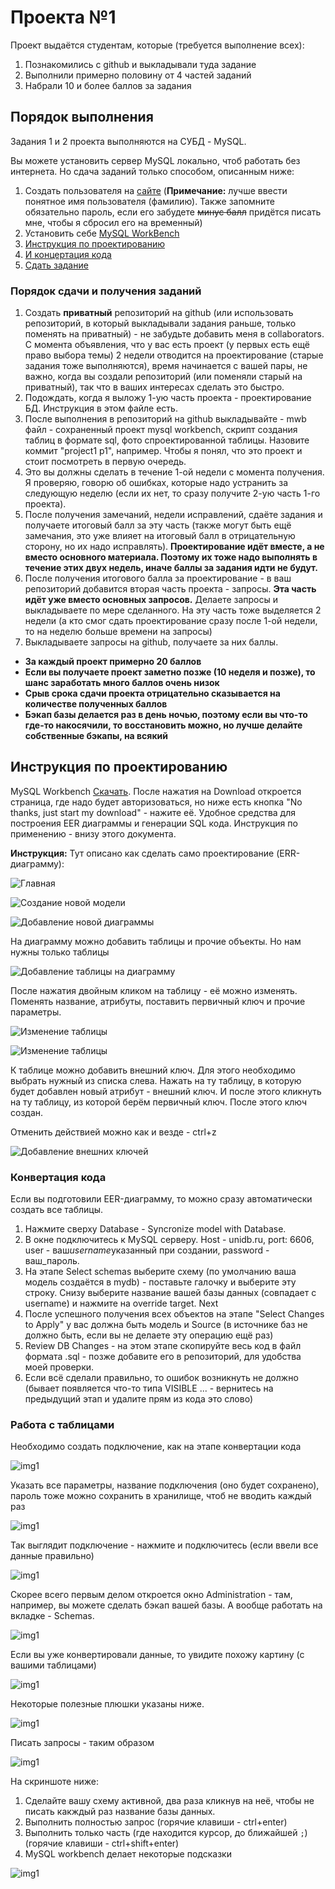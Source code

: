 # Проекта №1

Проект выдаётся студентам, которые (требуется выполнение всех):

1. Познакомились с github и выкладывали туда задание
2. Выполнили примерно половину от 4 частей заданий
3. Набрали 10 и более баллов за задания

## Порядок выполнения

Задания 1 и 2 проекта выполняются на СУБД - MySQL.

Вы можете установить сервер MySQL локально, чтоб работать без интернета. Но сдача заданий только способом, описанным ниже:

1. Создать пользователя на [сайте](https://unidb.ru/#/) (**Примечание:** лучше ввести понятное имя пользователя (фамилию). Также запомните обязательно пароль, если его забудете ~~минус балл~~ придётся писать мне, чтобы я сбросил его на временный)
2. Установить себе [MySQL WorkBench](https://dev.mysql.com/downloads/workbench/)
3. [Инструкция по проектированию](#инструкция-по-проектированию)
4. [И концертация кода](#конвертация-кода)
5. [Сдать задание](#порядок-сдачи-и-получения-заданий)

### Порядок сдачи и получения заданий

1. Создать **приватный** репозиторий на github (или использовать репозиторий, в который выкладывали задания раньше, только поменять на приватный) - не забудьте добавить меня в collaborators. С момента объявления, что у вас есть проект (у первых есть ещё право выбора темы) 2 недели отводится на проектирование (старые задания тоже выполняются), время начинается с вашей пары, не важно, когда вы создали репозиторий (или поменяли старый на приватный), так что в ваших интересах сделать это быстро.
2. Подождать, когда я выложу 1-ую часть проекта - проектирование БД. Инструкция в этом файле есть.
3. После выполнения в репозиторий на github выкладывайте - mwb файл - сохраненный проект mysql workbench, скрипт создания таблиц в формате sql, фото спроектированной таблицы. Назовите коммит "project1 p1", например. Чтобы я понял, что это проект и стоит посмотреть в первую очередь.
4. Это вы должны сделать в течение 1-ой недели с момента получения. Я проверяю, говорю об ошибках, которые надо устранить за следующую неделю (если их нет, то сразу получите 2-ую часть 1-го проекта).
5. После получения замечаний, недели исправлений, сдаёте задания и получаете итоговый балл за эту часть (также могут быть ещё замечания, это уже влияет на итоговый балл в отрицательную сторону, но их надо исправлять). **Проектирование идёт вместе, а не вместо основного материала. Поэтому их тоже надо выполнять в течение этих двух недель, иначе баллы за задания идти не будут.**
6. После получения итогового балла за проектирование - в ваш репозиторий добавится вторая часть проекта - запросы. **Эта часть идёт уже вместо основных запросов.** Делаете запросы и выкладываете по мере сделанного. На эту часть тоже выделяется 2 недели (а кто смог сдать проектирование сразу после 1-ой недели, то на неделю больше времени на запросы)
7. Выкладываете запросы на github, получаете за них баллы.

- **За каждый проект примерно 20 баллов**
- **Если вы получаете проект заметно позже (10 неделя и позже), то шанс заработать много баллов очень низок**
- **Срыв срока сдачи проекта отрицательно сказывается на количестве полученных баллов**
- **Бэкап базы делается раз в день ночью, поэтому если вы что-то где-то накосячили, то восстановить можно, но лучше делайте собственные бэкапы, на всякий**

## Инструкция по проектированию

MySQL Workbench [Скачать](https://dev.mysql.com/downloads/workbench/). После нажатия на Download откроется страница, где надо будет авторизоваться, но ниже есть кнопка "No thanks, just start my download" - нажите её. Удобное средства для построения EER диаграммы и генерации SQL кода. Инструкция по применению - внизу этого документа.

**Инструкция:**
Тут описано как сделать само проектирование (ERR-диаграмму):

![Главная](http://pics.sl/42a/efd/db42a528.png)

![Создание новой модели](http://pics.sl/07f/514/45148768.png)

![Добавление новой диаграммы](http://pics.sl/44b/bf9/83bf9abe.png)

На диаграмму можно добавить таблицы и прочие объекты. Но нам нужны только таблицы

![Добавление таблицы на диаграмму](http://pics.sl/27f/e9d/5b92f37e.png)

После нажатия двойным кликом на таблицу - её можно изменять. Поменять название, атрибуты, поставить первичный ключ и прочие параметры.

![Изменение таблицы](http://pics.sl/5c1/58d/dba21ee7.png)

![Изменение таблицы](http://pics.sl/d74/3aa/ea538b2a.png)

К таблице можно добавить внешний ключ.
Для этого необходимо выбрать нужный из списка слева. Нажать на ту таблицу, в которую будет добавлен новый атрибут - внешний ключ.
И после этого кликнуть на ту таблицу, из которой берём первичный ключ.
После этого ключ создан.

Отменить действией можно как и везде - ctrl+z

![Добавление внешних ключей](http://pics.sl/e6e/e84/5e6e84fc.png)

### Конвертация кода

Если вы подготовили EER-диаграмму, то можно сразу автоматически создать все таблицы.

1. Нажмите сверху Database - Syncronize model with Database.
2. В окне подключитесь к MySQL серверу. Host - unidb.ru, port: 6606, user - ваш*username*указанный при создании, password - ваш_пароль.
3. На этапе Select schemas выберите схему (по умолчанию ваша модель создаётся в mydb) - поставьте галочку и выберите эту строку. Снизу выберите название вашей базы данных (совпадает с username) и нажмите на override target. Next
4. После успешного получения всех объектов на этапе "Select Changes to Apply" у вас должна быть модель и Source (в источнике баз не должно быть, если вы не делаете эту операцию ещё раз)
5. Review DB Changes - на этом этапе скопируйте весь код в файл формата .sql - позже добавите его в репозиторий, для удобства моей проверки.
6. Если всё сделали правильно, то ошибок возникнуть не должно (бывает появляется что-то типа VISIBLE ... - вернитесь на предыдущий этап и удалите прям из кода это слово)

### Работа с таблицами

Необходимо создать подключение, как на этапе конвертации кода

![img1](./img/2019-04-11_10-35-19.png)

Указать все параметры, название подключения (оно будет сохранено), пароль тоже можно сохранить в хранилище, чтоб не вводить каждый раз

![img1](./img/2019-04-11_10-37-42.png)

Так выглядит подключение - нажмите и подключитесь (если ввели все данные правильно)

![img1](./img/2019-04-11_10-39-23.png)

Скорее всего первым делом откроется окно Administration - там, например, вы можете сделать бэкап вашей базы. А вообще работать на вкладке - Schemas.

![img1](./img/2019-04-11_10-40-23.png)

Если вы уже конвертировали данные, то увидите похожу картину (с вашими таблицами)

![img1](./img/2019-04-11_10-42-55.png)

Некоторые полезные плюшки указаны ниже.

![img1](./img/9.png)

Писать запросы - таким образом

![img1](./img/2019-04-11_11-03-09.png)

На скриншоте ниже:

1. Сделайте вашу схему активной, два раза кликнув на неё, чтобы не писать какждый раз название базы данных.
2. Выполнить полностью запрос (горячие клавиши - ctrl+enter)
3. Выполнить только часть (где находится курсор, до ближайшей `;`) (горячие клавиши - ctrl+shift+enter)
4. MySQL workbench делает некоторые подсказки

![img1](./img/10.png)
